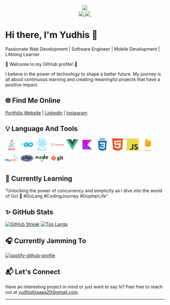<div id="header" align="center">
  <img src="https://media.giphy.com/media/3kPDmoWdBpQPNhCnUG/giphy.gif" width="500"/>
</div>
<div id="badges" align="center">
  <a href="https://www.linkedin.com/in/yudhistira-haryatmaka">
    <img src="https://img.shields.io/badge/LinkedIn-blue?logo=linkedin&logoColor=white&style=for-the-badge" />
  </a>
  <a href="https://www.instagram.com/disyudhis"> 
  <img src="https://img.shields.io/badge/Instagram-magenta?logo=instagram&logoColor=white&style=for-the-badge"/>
  </a>
  <img src="https://komarev.com/ghpvc/?username=disyudhis&style=flat-square&color=blue" alt=""/>
</div>

# Hi there, I'm Yudhis 👋

Passionate Web Development | Software Engineer | Mobile Development | Lifelong Learner

🌟 Welcome to my GitHub profile! 🌟

I believe in the power of technology to shape a better future. My journey is all about continuous learning and creating meaningful projects that have a positive impact.

## 🌐 Find Me Online

[Portfolio Website](https://disyudhis.github.io/portfolio-tailwind/) | [LinkedIn](https://www.linkedin.com/in/yudhistira-haryatmaka) | [Instagram](https://instagram.com/disyudhis)

## 💡 Language And Tools
<div>
  <img src="https://github.com/devicons/devicon/blob/master/icons/java/java-original-wordmark.svg" title="Java" alt="Java" width="40" height="40"/>&nbsp;
  <img src="https://github.com/devicons/devicon/blob/master/icons/go/go-original-wordmark.svg" title="Go" alt="Go" width="40" height="40"/>&nbsp;
  <img src="https://github.com/devicons/devicon/blob/master/icons/react/react-original-wordmark.svg" title="React" alt="React" width="40" height="40"/>&nbsp;
  <img src="https://github.com/devicons/devicon/blob/master/icons/laravel/laravel-original-wordmark.svg" title="Laravel" alt="Laravel" width="40" height="40"/>&nbsp;
  <img src="https://github.com/devicons/devicon/blob/master/icons/vuejs/vuejs-original.svg" title="Vue" alt="Vue" width="40" height="40"/>&nbsp; 
  <img src="https://github.com/devicons/devicon/blob/master/icons/kotlin/kotlin-original.svg" title="Kotlin" alt="Kotlin" width="40" height="40"/>&nbsp; 
  <img src="https://github.com/devicons/devicon/blob/master/icons/css3/css3-plain-wordmark.svg"  title="CSS3" alt="CSS" width="40" height="40"/>&nbsp;
  <img src="https://github.com/devicons/devicon/blob/master/icons/html5/html5-original.svg" title="HTML5" alt="HTML" width="40" height="40"/>&nbsp;
  <img src="https://github.com/devicons/devicon/blob/master/icons/javascript/javascript-original.svg" title="JavaScript" alt="JavaScript" width="40" height="40"/>&nbsp;
  <img src="https://github.com/devicons/devicon/blob/master/icons/firebase/firebase-plain-wordmark.svg" title="Firebase" alt="Firebase" width="40" height="40"/>&nbsp;
  <img src="https://github.com/devicons/devicon/blob/master/icons/mysql/mysql-original-wordmark.svg" title="MySQL"  alt="MySQL" width="40" height="40"/>&nbsp;
  <img src="https://github.com/devicons/devicon/blob/master/icons/php/php-original.svg" title="PHP"  alt="PHP" width="40" height="40"/>&nbsp;
  <img src="https://github.com/devicons/devicon/blob/master/icons/nodejs/nodejs-original-wordmark.svg" title="NodeJS" alt="NodeJS" width="40" height="40"/>&nbsp;
  <img src="https://github.com/devicons/devicon/blob/master/icons/git/git-original-wordmark.svg" title="Git" **alt="Git" width="40" height="40"/>
</div>


## 🌱 Currently Learning

"Unlocking the power of concurrency and simplicity as I dive into the world of Go! 🚀 #GoLang #CodingJourney #GopherLife"

## ✨ GitHub Stats

[![GitHub Streak](https://streak-stats.demolab.com/?user=disyudhis&theme=dark&background=000000)](https://git.io/streak-stats)
[![Top Langs](https://github-readme-stats.vercel.app/api/top-langs/?username=disyudhis&layout=compact&theme=vision-friendly-dark)](https://github.com/anuraghazra/github-readme-stats)

## 🎧 Currently Jamming To

[![spotify-github-profile](https://spotify-github-profile.vercel.app/api/view?uid=21kefc4wcw5jdqodr77ft7auq&cover_image=true&theme=novatorem&show_offline=true&background_color=121212&interchange=true&bar_color=53b14f&bar_color_cover=false)](https://github.com/kittinan/spotify-github-profile)

## 📬 Let's Connect

Have an interesting project in mind or just want to say hi? Feel free to reach out at yudhistiraaaa20@gmail.com.

---


